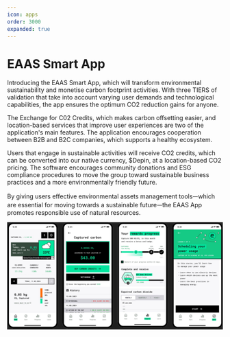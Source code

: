 ```yaml
---
icon: apps
order: 3000
expanded: true
---
```


# EAAS Smart App
Introducing the EAAS Smart App, which will transform environmental sustainability and monetise carbon footprint activities. With three TIERS of validation that take into account varying user demands and technological capabilities, the app ensures the optimum CO2 reduction gains for anyone. 

The Exchange for C02 Credits, which makes carbon offsetting easier, and location-based services that improve user experiences are two of the application's main features. The application encourages cooperation between B2B and B2C companies, which supports a healthy ecosystem. 

Users that engage in sustainable activities will receive CO2 credits, which can be converted into our native currency, $Depin, at a location-based CO2 pricing. The software encourages community donations and ESG compliance procedures to move the group toward sustainable business practices and a more environmentally friendly future. 

By giving users effective environmental assets management toolsᅳwhich are essential for moving towards a sustainable futureᅳthe EAAS App promotes responsible use of natural resources. 

![](/src/headers/eaasapp.jpg)

